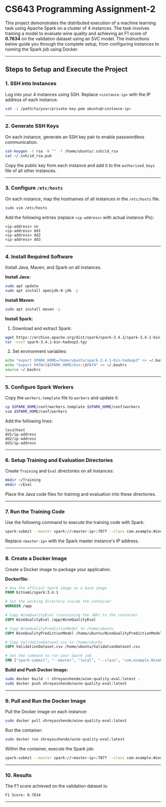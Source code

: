 # **CS643 Programming Assignment-2**

This project demonstrates the distributed execution of a machine learning task using Apache Spark on a cluster of 4 instances. The task involves training a model to evaluate wine quality and achieving an F1 score of **0.7634** on the validation dataset using an SVC model. The instructions below guide you through the complete setup, from configuring instances to running the Spark job using Docker.

---

## **Steps to Setup and Execute the Project**

### **1. SSH into Instances**
Log into your 4 instances using SSH. Replace `<instance-ip>` with the IP address of each instance.

```bash
ssh -i /path/to/your/private-key.pem ubuntu@<instance-ip>
```

---

### **2. Generate SSH Keys**
On each instance, generate an SSH key pair to enable passwordless communication.

```bash
ssh-keygen -t rsa -N "" -f /home/ubuntu/.ssh/id_rsa
cat ~/.ssh/id_rsa.pub
```

Copy the public key from each instance and add it to the `authorized_keys` file of all other instances.

---

### **3. Configure `/etc/hosts`**
On each instance, map the hostnames of all instances in the `/etc/hosts` file.

```bash
sudo vim /etc/hosts
```

Add the following entries (replace `<ip-address>` with actual instance IPs):

```
<ip-address> nn
<ip-address> dd1
<ip-address> dd2
<ip-address> dd3
```

---

### **4. Install Required Software**
Install Java, Maven, and Spark on all instances.

**Install Java:**
```bash
sudo apt update
sudo apt install openjdk-8-jdk -y
```

**Install Maven:**
```bash
sudo apt install maven -y
```

**Install Spark:**
1. Download and extract Spark:
```bash
wget https://archive.apache.org/dist/spark/spark-3.4.1/spark-3.4.1-bin-hadoop3.tgz
tar -xvzf spark-3.4.1-bin-hadoop3.tgz
```

2. Set environment variables:
```bash
echo "export SPARK_HOME=/home/ubuntu/spark-3.4.1-bin-hadoop3" >> ~/.bashrc
echo "export PATH=\$SPARK_HOME/bin:\$PATH" >> ~/.bashrc
source ~/.bashrc
```

---

### **5. Configure Spark Workers**
Copy the `workers.template` file to `workers` and update it:

```bash
cp $SPARK_HOME/conf/workers.template $SPARK_HOME/conf/workers
vim $SPARK_HOME/conf/workers
```

Add the following lines:
```
localhost
dd1/ip-address
dd2/ip-address
dd3/ip-address
```

---

### **6. Setup Training and Evaluation Directories**
Create `Training` and `Eval` directories on all instances:

```bash
mkdir ~/Training
mkdir ~/Eval
```

Place the Java code files for training and evaluation into these directories.

---

### **7. Run the Training Code**
Use the following command to execute the training code with Spark:

```bash
spark-submit --master spark://<master-ip>:7077 --class com.example.WineQualityEval /home/ubuntu/Training/wine-quality-train-1.0-SNAPSHOT.jar
```

Replace `<master-ip>` with the Spark master instance's IP address.

---

### **8. Create a Docker Image**
Create a Docker image to package your application.

**Dockerfile:**
```dockerfile
# Use the official Spark image as a base image
FROM bitnami/spark:3.4.1

# Set the working directory inside the container
WORKDIR /app

# Copy WineQualityEval (containing the JAR) to the container
COPY WineQualityEval /app/WineQualityEval

# Copy WineQualityPredictionModel to /home/ubuntu
COPY WineQualityPredictionModel /home/ubuntu/WineQualityPredictionModel

# Copy ValidationDataset.csv to /home/ubuntu
COPY ValidationDataset.csv /home/ubuntu/ValidationDataset.csv

# Set the command to run your Spark job
CMD ["spark-submit", "--master", "local", "--class", "com.example.WineQualityEval", "/app/WineQualityEval/target/wine-quality-eval-1.0-SNAPSHOT.jar"]
```

**Build and Push Docker Image:**
```bash
sudo docker build -t shreyasshende/wine-quality-eval:latest .
sudo docker push shreyasshende/wine-quality-eval:latest
```

---

### **9. Pull and Run the Docker Image**
Pull the Docker image on each instance:

```bash
sudo docker pull shreyasshende/wine-quality-eval:latest
```

Run the container:

```bash
sudo docker run shreyasshende/wine-quality-eval:latest
```

Within the container, execute the Spark job:

```bash
spark-submit --master spark://<master-ip>:7077 --class com.example.WineQualityEval /app/WineQualityEval/target/wine-quality-eval-1.0-SNAPSHOT.jar
```

---

### **10. Results**
The F1 score achieved on the validation dataset is:

```
F1 Score: 0.7634
```

---
